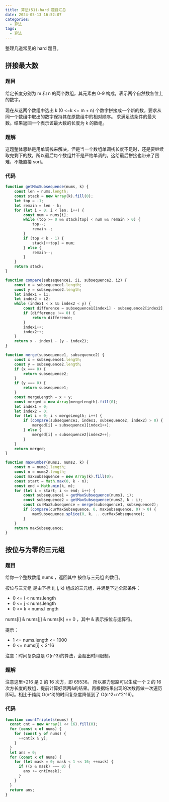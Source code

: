 ```yaml
---
title: 算法(51)-hard 题目汇总
date: 2024-05-13 16:52:07
categories:
  - 算法
tags:
  - 算法
---
```


整理几道常见的 hard 题目。

<!-- more -->

## 拼接最大数

### 题目

给定长度分别为 m 和 n 的两个数组，其元素由 0-9 构成，表示两个自然数各位上的数字。

现在从这两个数组中选出 k (0 <=k <= m + n) 个数字拼接成一个新的数，要求从同一个数组中取出的数字保持其在原数组中的相对顺序。
求满足该条件的最大数。结果返回一个表示该最大数的长度为 k 的数组。

### 题解

这题整体思路是用单调栈来解决。但是当一个数组单调栈长度不足时，还是要继续取完剩下的数，所以最后每个数组并不是严格单调的。这给最后拼接也带来了困难，不能直接 sort。

### 代码

```javascript
function getMaxSubsequence(nums, k) {
    const len = nums.length;
    const stack = new Array(k).fill(0);
    let top = -1;
    let remain = len - k;
    for (let i = 0; i < len; i++) {
        const num = nums[i];
        while (top >= 0 && stack[top] < num && remain > 0) {
            top--;
            remain--;
        }
        if (top < k - 1) {
            stack[++top] = num;
        } else {
            remain--;
        }
    }
    return stack;
}

function compare(subsequence1, i1, subsequence2, i2) {
    const x = subsequence1.length;
    const y = subsequence2.length;
    let index1 = i1;
    let index2 = i2;
    while (index1 < x && index2 < y) {
        const difference = subsequence1[index1] - subsequence2[index2];
        if (difference !== 0) {
            return difference;
        }
        index1++;
        index2++;
    }
    return x - index1 - (y - index2);
}

function merge(subsequence1, subsequence2) {
    const x = subsequence1.length;
    const y = subsequence2.length;
    if (x === 0) {
        return subsequence2;
    }
    if (y === 0) {
        return subsequence1;
    }
    const mergeLength = x + y;
    const merged = new Array(mergeLength).fill(0);
    let index1 = 0;
    let index2 = 0;
    for (let i = 0; i < mergeLength; i++) {
        if (compare(subsequence1, index1, subsequence2, index2) > 0) {
            merged[i] = subsequence1[index1++];
        } else {
            merged[i] = subsequence2[index2++];
        }
    }
    return merged;
}

function maxNumber(nums1, nums2, k) {
    const m = nums1.length;
    const n = nums2.length;
    const maxSubsequence = new Array(k).fill(0);
    const start = Math.max(0, k - n);
    const end = Math.min(k, m);
    for (let i = start; i <= end; i++) {
        const subsequence1 = getMaxSubsequence(nums1, i);
        const subsequence2 = getMaxSubsequence(nums2, k - i);
        const curMaxSubsequence = merge(subsequence1, subsequence2);
        if (compare(curMaxSubsequence, 0, maxSubsequence, 0) > 0) {
            maxSubsequence.splice(0, k, ...curMaxSubsequence);
        }
    }
    return maxSubsequence;
}
```

## 按位与为零的三元组

### 题目

给你一个整数数组 nums ，返回其中 按位与三元组 的数目。

按位与三元组 是由下标 (i, j, k) 组成的三元组，并满足下述全部条件：

- 0 <= i < nums.length
- 0 <= j < nums.length
- 0 <= k < nums.l ength

nums[i] & nums[j] & nums[k] == 0 ，其中 & 表示按位与运算符。

提示：

- 1 <= nums.length <= 1000
- 0 <= nums[i] < 2^16

注意：时间复杂度是 O(n^3)的算法，会超出时间限制。

### 题解

注意这里<216 是 2 的 16 次方，即 65536。
所以暴力思路可以生成一个 2 的 16 次方长度的数组，提前计算好两两&的结果。再根据结果出现的次数再做一次遍历即可。相比于纯纯 O(n^3)的时间复杂度降低到了 O(n^2+n\*2^16)。

### 代码

```javascript
function countTriplets(nums) {
  const cnt = new Array(1 << 16).fill(0);
  for (const x of nums) {
    for (const y of nums) {
      ++cnt[x & y];
    }
  }
  let ans = 0;
  for (const x of nums) {
    for (let mask = 0; mask < 1 << 16; ++mask) {
      if ((x & mask) === 0) {
        ans += cnt[mask];
      }
    }
  }
  return ans;
}
```
